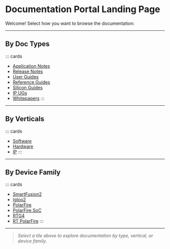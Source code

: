 # Documentation Portal Landing Page

Welcome! Select how you want to browse the documentation:

---

## By Doc Types

::: cards
-   [Application Notes](#)
-   [Release Notes](#)
-   [User Guides](#)
-   [Reference Guides](#)
-   [Silicon Guides](#)
-   [IP UGs](#)
-   [Whitepapers](#)
:::

---

## By Verticals

::: cards
-   [Software](libero/index.md)
-   [Hardware](#)
-   [IP](#)
:::

---

## By Device Family

::: cards
-   [SmartFusion2](#)
-   [Igloo2](#)
-   [PolarFire](#)
-   [PolarFire SoC](#)
-   [RTG4](#)
-   [RT PolarFire](#)
:::

---

> _Select a tile above to explore documentation by type, vertical, or device family._ 
